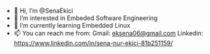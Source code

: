 - 👋 Hi, I’m @SenaEkici
- 👀 I’m interested in Embeded Software Engineering
- 🌱 I’m currently learning Embedded Linux
- 📫 You can reach me from:
Gmail: eksena06@gmail.com
Linkedin: https://www.linkedin.com/in/sena-nur-ekici-81b251159/

<!---
SenaEkici/SenaEkici is a ✨ special ✨ repository because its `README.md` (this file) appears on your GitHub profile.
You can click the Preview link to take a look at your changes.
--->
